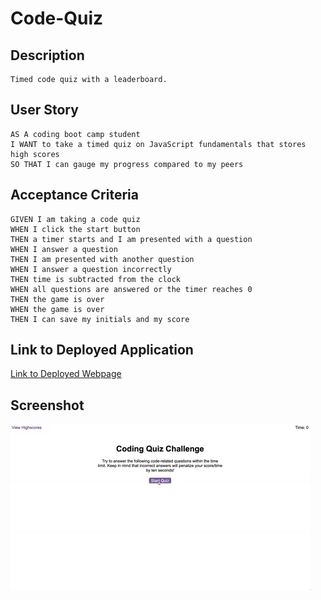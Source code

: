 # Code-Quiz

## Description
```
Timed code quiz with a leaderboard.
```

## User Story

```
AS A coding boot camp student
I WANT to take a timed quiz on JavaScript fundamentals that stores high scores
SO THAT I can gauge my progress compared to my peers
```

## Acceptance Criteria

```
GIVEN I am taking a code quiz
WHEN I click the start button
THEN a timer starts and I am presented with a question
WHEN I answer a question
THEN I am presented with another question
WHEN I answer a question incorrectly
THEN time is subtracted from the clock
WHEN all questions are answered or the timer reaches 0
THEN the game is over
WHEN the game is over
THEN I can save my initials and my score
```

## Link to Deployed Application
[Link to Deployed Webpage](https://llting592.github.io/Code-Quiz/)

## Screenshot
![Screenshot](https://github.com/llting592/Code-Quiz/blob/main/04-web-apis-homework-demo.gif)